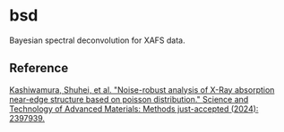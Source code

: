 # bsd
Bayesian spectral deconvolution for XAFS data.

## Reference
[Kashiwamura, Shuhei, et al. "Noise-robust analysis of X-Ray absorption near-edge structure based on poisson distribution." Science and Technology of Advanced Materials: Methods just-accepted (2024): 2397939.](https://www.tandfonline.com/doi/full/10.1080/27660400.2024.2397939)
